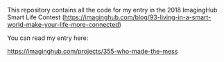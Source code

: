 

This repository contains all the code for my entry in the 2018 ImagingHub Smart Life Contest (https://imaginghub.com/blog/93-living-in-a-smart-world-make-your-life-more-connected)

You can read my entry here:

https://imaginghub.com/projects/355-who-made-the-mess


